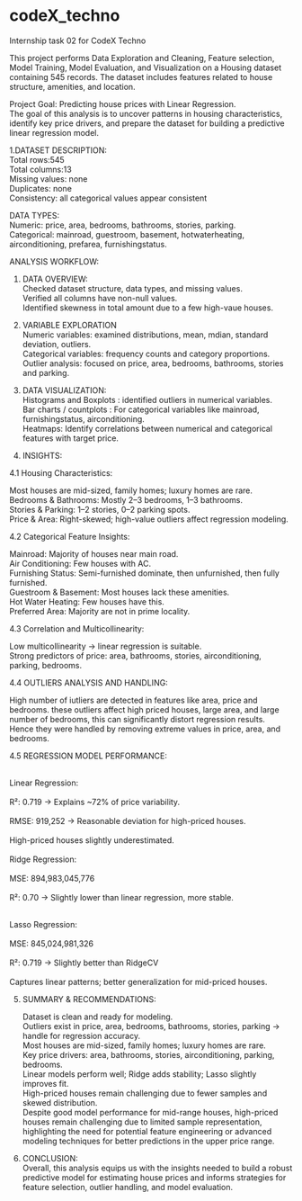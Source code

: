 # codeX_techno
Internship task 02 for CodeX Techno<br>

This project performs Data Exploration and Cleaning, Feature selection, Model Training, Model Evaluation, and Visualization on a Housing dataset containing 545 records. The dataset includes features related to house structure, amenities, and location.<br>

Project Goal: Predicting house prices with Linear Regression.<br>
The goal of this analysis is to uncover patterns in housing characteristics, identify key price drivers, and prepare the dataset for building a predictive linear regression model.<br>

1.DATASET DESCRIPTION:<br>
   Total rows:545<br>
   Total columns:13<br>
   Missing values: none<br>
   Duplicates: none<br>
   Consistency: all categorical values appear consistent<br>

   DATA TYPES:<br>
   Numeric: price, area, bedrooms, bathrooms, stories, parking.<br>
   Categorical: mainroad, guestroom, basement, hotwaterheating, airconditioning, prefarea, furnishingstatus.<br>


ANALYSIS WORKFLOW:<br>

1. DATA OVERVIEW:<br>
   Checked dataset structure, data types, and missing values.<br>
   Verified all columns have non-null values.<br>
   Identified skewness in total amount due to a few high-vaue houses.<br>
   
2. VARIABLE EXPLORATION<br>
   Numeric variables: examined distributions, mean, mdian, standard deviation, outliers. <br>
   Categorical variables: frequency counts and category proportions. <br>
   Outlier analysis: focused on price, area, bedrooms, bathrooms, stories and parking.<br>

3. DATA VISUALIZATION:<br>
   Histograms and Boxplots : identified outliers in numerical variables.<br>
   Bar charts / countplots : For categorical variables like mainroad, furnishingstatus, airconditioning.<br>
   Heatmaps: Identify correlations between numerical and categorical features with target price.<br>


4. INSIGHTS:<br>

4.1 Housing Characteristics: <br>

   Most houses are mid-sized, family homes; luxury homes are rare.<br>
   Bedrooms & Bathrooms: Mostly 2–3 bedrooms, 1–3 bathrooms.<br>
   Stories & Parking: 1–2 stories, 0–2 parking spots.<br>
   Price & Area: Right-skewed; high-value outliers affect regression modeling.<br>


4.2 Categorical Feature Insights: <br>

   Mainroad: Majority of houses near main road.<br>
   Air Conditioning: Few houses with AC.<br>
   Furnishing Status: Semi-furnished dominate, then unfurnished, then fully furnished.<br>
   Guestroom & Basement: Most houses lack these amenities.<br>
   Hot Water Heating: Few houses have this.<br>
   Preferred Area: Majority are not in prime locality.<br>


4.3 Correlation and Multicollinearity: <br>

   Low multicollinearity → linear regression is suitable.<br>
   Strong predictors of price: area, bathrooms, stories, airconditioning, parking, bedrooms. <br>

4.4 OUTLIERS ANALYSIS AND HANDLING:<br>

   High number of iutliers are detected in features like area, price and bedrooms. these    outliers affect high priced houses, large area, and large number of bedrooms, this  can       significantly distort regression results.<br>
   Hence they were handled by removing extreme values in price, area, and bedrooms.<br>

4.5 REGRESSION MODEL PERFORMANCE: <br>

<br>Linear Regression:<br>
         <br>R²: 0.719 → Explains ~72% of price variability.<br>
         <br>RMSE: 919,252 → Reasonable deviation for high-priced houses.<br>
         <br>High-priced houses slightly underestimated.<br>
<br>Ridge Regression:<br>
         <br>MSE: 894,983,045,776<br>
         <br>R²: 0.70 → Slightly lower than linear regression, more stable.<br>

<br>Lasso Regression:<br>
         <br>MSE: 845,024,981,326<br>
         <br>R²: 0.719 → Slightly better than RidgeCV<br>
         <br>Captures linear patterns; better generalization for mid-priced houses.<br>


5. SUMMARY & RECOMMENDATIONS:<br>

   Dataset is clean and ready for modeling.<br>
   Outliers exist in price, area, bedrooms, bathrooms, stories, parking → handle for regression accuracy.<br>
   Most houses are mid-sized, family homes; luxury homes are rare.<br>
   Key price drivers: area, bathrooms, stories, airconditioning, parking, bedrooms.<br>
   Linear models perform well; Ridge adds stability; Lasso slightly improves fit.<br>
   High-priced houses remain challenging due to fewer samples and skewed distribution.<br>
   Despite good model performance for mid-range houses, high-priced houses remain challenging due to limited sample representation, highlighting the need for potential feature engineering or advanced modeling techniques for better predictions in the upper price range.<br>

6. CONCLUSION:<br>
   Overall, this analysis equips us with the insights needed to build a robust predictive model for estimating house prices and informs strategies for feature selection, outlier handling, and model evaluation.<br>
